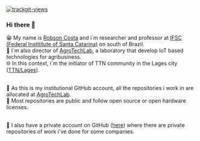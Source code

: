 <a href="https://trackgit.com"><img src="https://us-central1-trackgit-analytics.cloudfunctions.net/token/ping/ltm72fw3z6ezakq6nolt" alt="trackgit-views" /></a>

### Hi there 👋

😁 My name is [Robson Costa](https://www.linkedin.com/in/robson-costa-68057055/) and i´m researcher and professor at [IFSC (Federal Instititute of Santa Catarina)](https://www.ifsc.edu.br) on south of Brazil.<br>
🏫 I´m also director of [AgroTechLab](https://agrotechlab.lages.ifsc.edu.br), a laboratory that develop IoT based technologies for agribusiness.<br>
🌐 In this context, i´m the initiator of TTN community in the Lages city ([TTN/Lages](https://www.thethingsnetwork.org/community/lages/)).<br><br>

🌱 As this is my institutional GitHub account, all the repositories i work in are allocated at [AgroTechLab](https://github.com/AgroTechLab-IFSC).<br>
👯 Most repositories are public and follow open source or open hardware licenses.<br><br>

🏢 I also have a private account on GitHub ([here](https://github.com/robson-costa)) where there are private repositories of work i've done for some companies.
